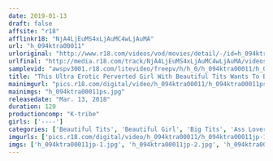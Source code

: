 ```yaml
---
date: 2019-01-13
draft: false
affsite: "r18"
afflinkr18: "NjA4LjEuMS4xLjAuMC4wLjAuMA"
url: "h_094ktra00011"
urloriginal: "http://www.r18.com/videos/vod/movies/detail/-/id=h_094ktra00011"
urlfinal: "http://media.r18.com/track/NjA4LjEuMS4xLjAuMC4wLjAuMA/videos/vod/movies/detail/-/id=h_094ktra00011"
samplevid: "awspv3001.r18.com/litevideo/freepv/h/h_0/h_094ktra00011/h_094ktra00011_dmb_w.mp4"
title: "This Ultra Erotic Perverted Girl With Beautiful Tits Wants To Be A Voice Actress"
mainimgurl: "pics.r18.com/digital/video/h_094ktra00011/h_094ktra00011ps.jpg"
mainimgs: "h_094ktra00011ps.jpg"
releasedate: "Mar. 13, 2018"
duration: 120
productioncomp: "K-tribe"
girls: ['----']
categories: ['Beautiful Tits', 'Beautiful Girl', 'Big Tits', 'Ass Lover', 'Hi-Def']
imgurls: ['pics.r18.com/digital/video/h_094ktra00011/h_094ktra00011jp-1.jpg', 'pics.r18.com/digital/video/h_094ktra00011/h_094ktra00011jp-2.jpg', 'pics.r18.com/digital/video/h_094ktra00011/h_094ktra00011jp-3.jpg', 'pics.r18.com/digital/video/h_094ktra00011/h_094ktra00011jp-4.jpg', 'pics.r18.com/digital/video/h_094ktra00011/h_094ktra00011jp-5.jpg', 'pics.r18.com/digital/video/h_094ktra00011/h_094ktra00011jp-6.jpg', 'pics.r18.com/digital/video/h_094ktra00011/h_094ktra00011jp-7.jpg', 'pics.r18.com/digital/video/h_094ktra00011/h_094ktra00011jp-8.jpg', 'pics.r18.com/digital/video/h_094ktra00011/h_094ktra00011jp-9.jpg', 'pics.r18.com/digital/video/h_094ktra00011/h_094ktra00011jp-10.jpg', 'pics.r18.com/digital/video/h_094ktra00011/h_094ktra00011jp-11.jpg', 'pics.r18.com/digital/video/h_094ktra00011/h_094ktra00011jp-12.jpg', 'pics.r18.com/digital/video/h_094ktra00011/h_094ktra00011jp-13.jpg', 'pics.r18.com/digital/video/h_094ktra00011/h_094ktra00011jp-14.jpg', 'pics.r18.com/digital/video/h_094ktra00011/h_094ktra00011jp-15.jpg', 'pics.r18.com/digital/video/h_094ktra00011/h_094ktra00011jp-16.jpg', 'pics.r18.com/digital/video/h_094ktra00011/h_094ktra00011jp-17.jpg', 'pics.r18.com/digital/video/h_094ktra00011/h_094ktra00011jp-18.jpg', 'pics.r18.com/digital/video/h_094ktra00011/h_094ktra00011jp-19.jpg', 'pics.r18.com/digital/video/h_094ktra00011/h_094ktra00011jp-20.jpg']
imgs: ['h_094ktra00011jp-1.jpg', 'h_094ktra00011jp-2.jpg', 'h_094ktra00011jp-3.jpg', 'h_094ktra00011jp-4.jpg', 'h_094ktra00011jp-5.jpg', 'h_094ktra00011jp-6.jpg', 'h_094ktra00011jp-7.jpg', 'h_094ktra00011jp-8.jpg', 'h_094ktra00011jp-9.jpg', 'h_094ktra00011jp-10.jpg', 'h_094ktra00011jp-11.jpg', 'h_094ktra00011jp-12.jpg', 'h_094ktra00011jp-13.jpg', 'h_094ktra00011jp-14.jpg', 'h_094ktra00011jp-15.jpg', 'h_094ktra00011jp-16.jpg', 'h_094ktra00011jp-17.jpg', 'h_094ktra00011jp-18.jpg', 'h_094ktra00011jp-19.jpg', 'h_094ktra00011jp-20.jpg']
---
```

